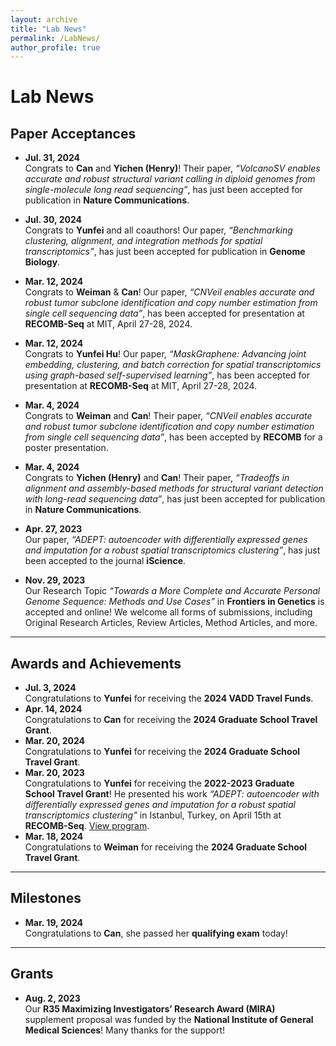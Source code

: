 ```yaml
---
layout: archive
title: "Lab News"
permalink: /LabNews/
author_profile: true
---
```

# Lab News

## Paper Acceptances

- **Jul. 31, 2024**  
  Congrats to **Can** and **Yichen (Henry)**! Their paper, *“VolcanoSV enables accurate and robust structural variant calling in diploid genomes from single-molecule long read sequencing”*, has just been accepted for publication in **Nature Communications**.
  
- **Jul. 30, 2024**  
  Congrats to **Yunfei** and all coauthors! Our paper, *“Benchmarking clustering, alignment, and integration methods for spatial transcriptomics”*, has just been accepted for publication in **Genome Biology**.

- **Mar. 12, 2024**  
  Congrats to **Weiman** & **Can**! Our paper, *“CNVeil enables accurate and robust tumor subclone identification and copy number estimation from single cell sequencing data”*, has been accepted for presentation at **RECOMB-Seq** at MIT, April 27-28, 2024.

- **Mar. 12, 2024**  
  Congrats to **Yunfei Hu**! Our paper, *“MaskGraphene: Advancing joint embedding, clustering, and batch correction for spatial transcriptomics using graph-based self-supervised learning”*, has been accepted for presentation at **RECOMB-Seq** at MIT, April 27-28, 2024.

- **Mar. 4, 2024**  
  Congrats to **Weiman** and **Can**! Their paper, *“CNVeil enables accurate and robust tumor subclone identification and copy number estimation from single cell sequencing data”*, has been accepted by **RECOMB** for a poster presentation.

- **Mar. 4, 2024**  
  Congrats to **Yichen (Henry)** and **Can**! Their paper, *“Tradeoffs in alignment and assembly-based methods for structural variant detection with long-read sequencing data”*, has just been accepted for publication in **Nature Communications**.

- **Apr. 27, 2023**  
  Our paper, *“ADEPT: autoencoder with differentially expressed genes and imputation for a robust spatial transcriptomics clustering”*, has just been accepted to the journal **iScience**.

- **Nov. 29, 2023**  
  Our Research Topic *“Towards a More Complete and Accurate Personal Genome Sequence: Methods and Use Cases”* in **Frontiers in Genetics** is accepted and online! We welcome all forms of submissions, including Original Research Articles, Review Articles, Method Articles, and more.

---

## Awards and Achievements

- **Jul. 3, 2024**  
  Congratulations to **Yunfei** for receiving the **2024 VADD Travel Funds**.
- **Apr. 14, 2024**  
  Congratulations to **Can** for receiving the **2024 Graduate School Travel Grant**.
- **Mar. 20, 2024**  
  Congratulations to **Yunfei** for receiving the **2024 Graduate School Travel Grant**.
- **Mar. 20, 2023**  
  Congratulations to **Yunfei** for receiving the **2022-2023 Graduate School Travel Grant**! He presented his work *“ADEPT: autoencoder with differentially expressed genes and imputation for a robust spatial transcriptomics clustering”* in Istanbul, Turkey, on April 15th at **RECOMB-Seq**. [View program](https://recomb-seq.github.io/program/).
- **Mar. 18, 2024**  
  Congratulations to **Weiman** for receiving the **2024 Graduate School Travel Grant**.
---

## Milestones

- **Mar. 19, 2024**  
  Congratulations to **Can**, she passed her **qualifying exam** today!

---

## Grants

- **Aug. 2, 2023**  
  Our **R35 Maximizing Investigators’ Research Award (MIRA)** supplement proposal was funded by the **National Institute of General Medical Sciences**! Many thanks for the support!
